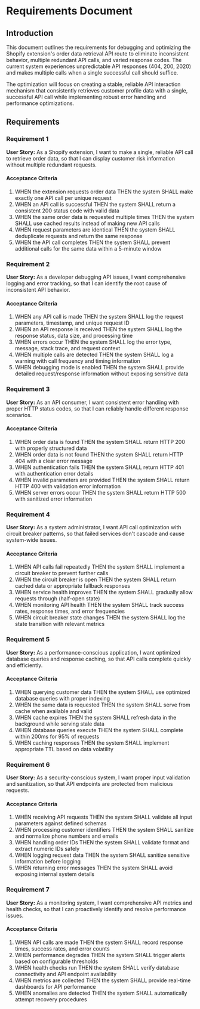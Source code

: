 # Requirements Document

## Introduction

This document outlines the requirements for debugging and optimizing the Shopify extension's order data retrieval API route to eliminate inconsistent behavior, multiple redundant API calls, and varied response codes. The current system experiences unpredictable API responses (404, 200, 2020) and makes multiple calls when a single successful call should suffice.

The optimization will focus on creating a stable, reliable API interaction mechanism that consistently retrieves customer profile data with a single, successful API call while implementing robust error handling and performance optimizations.

## Requirements

### Requirement 1

**User Story:** As a Shopify extension, I want to make a single, reliable API call to retrieve order data, so that I can display customer risk information without multiple redundant requests.

#### Acceptance Criteria

1. WHEN the extension requests order data THEN the system SHALL make exactly one API call per unique request
2. WHEN an API call is successful THEN the system SHALL return a consistent 200 status code with valid data
3. WHEN the same order data is requested multiple times THEN the system SHALL use cached results instead of making new API calls
4. WHEN request parameters are identical THEN the system SHALL deduplicate requests and return the same response
5. WHEN the API call completes THEN the system SHALL prevent additional calls for the same data within a 5-minute window

### Requirement 2

**User Story:** As a developer debugging API issues, I want comprehensive logging and error tracking, so that I can identify the root cause of inconsistent API behavior.

#### Acceptance Criteria

1. WHEN any API call is made THEN the system SHALL log the request parameters, timestamp, and unique request ID
2. WHEN an API response is received THEN the system SHALL log the response status, data size, and processing time
3. WHEN errors occur THEN the system SHALL log the error type, message, stack trace, and request context
4. WHEN multiple calls are detected THEN the system SHALL log a warning with call frequency and timing information
5. WHEN debugging mode is enabled THEN the system SHALL provide detailed request/response information without exposing sensitive data

### Requirement 3

**User Story:** As an API consumer, I want consistent error handling with proper HTTP status codes, so that I can reliably handle different response scenarios.

#### Acceptance Criteria

1. WHEN order data is found THEN the system SHALL return HTTP 200 with properly structured data
2. WHEN order data is not found THEN the system SHALL return HTTP 404 with a clear error message
3. WHEN authentication fails THEN the system SHALL return HTTP 401 with authentication error details
4. WHEN invalid parameters are provided THEN the system SHALL return HTTP 400 with validation error information
5. WHEN server errors occur THEN the system SHALL return HTTP 500 with sanitized error information

### Requirement 4

**User Story:** As a system administrator, I want API call optimization with circuit breaker patterns, so that failed services don't cascade and cause system-wide issues.

#### Acceptance Criteria

1. WHEN API calls fail repeatedly THEN the system SHALL implement a circuit breaker to prevent further calls
2. WHEN the circuit breaker is open THEN the system SHALL return cached data or appropriate fallback responses
3. WHEN service health improves THEN the system SHALL gradually allow requests through (half-open state)
4. WHEN monitoring API health THEN the system SHALL track success rates, response times, and error frequencies
5. WHEN circuit breaker state changes THEN the system SHALL log the state transition with relevant metrics

### Requirement 5

**User Story:** As a performance-conscious application, I want optimized database queries and response caching, so that API calls complete quickly and efficiently.

#### Acceptance Criteria

1. WHEN querying customer data THEN the system SHALL use optimized database queries with proper indexing
2. WHEN the same data is requested THEN the system SHALL serve from cache when available and valid
3. WHEN cache expires THEN the system SHALL refresh data in the background while serving stale data
4. WHEN database queries execute THEN the system SHALL complete within 200ms for 95% of requests
5. WHEN caching responses THEN the system SHALL implement appropriate TTL based on data volatility

### Requirement 6

**User Story:** As a security-conscious system, I want proper input validation and sanitization, so that API endpoints are protected from malicious requests.

#### Acceptance Criteria

1. WHEN receiving API requests THEN the system SHALL validate all input parameters against defined schemas
2. WHEN processing customer identifiers THEN the system SHALL sanitize and normalize phone numbers and emails
3. WHEN handling order IDs THEN the system SHALL validate format and extract numeric IDs safely
4. WHEN logging request data THEN the system SHALL sanitize sensitive information before logging
5. WHEN returning error messages THEN the system SHALL avoid exposing internal system details

### Requirement 7

**User Story:** As a monitoring system, I want comprehensive API metrics and health checks, so that I can proactively identify and resolve performance issues.

#### Acceptance Criteria

1. WHEN API calls are made THEN the system SHALL record response times, success rates, and error counts
2. WHEN performance degrades THEN the system SHALL trigger alerts based on configurable thresholds
3. WHEN health checks run THEN the system SHALL verify database connectivity and API endpoint availability
4. WHEN metrics are collected THEN the system SHALL provide real-time dashboards for API performance
5. WHEN anomalies are detected THEN the system SHALL automatically attempt recovery procedures